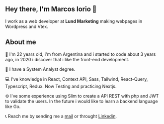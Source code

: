 ## Hey there, I'm Marcos Iorio 👋

I work as a web developer at **Lund Marketing** making webpages in Wordpress and Vtex.

## About me

👱 I'm 22 years old, i'm from Argentina and i started to code about 3 years ago, in 2020 i discover that i like the front-end development.

📖 I have a System Analyst degree.

💻 I've knowledge in React, Context API, Sass, Tailwind, React-Query, Typescript, Redux. Now Testing and practicing Nextjs.

⚙️ I've some experience using Slim to create a API REST with php and JWT to validate the users. In the future i would like to learn a backend language like Go.

📞 Reach me by sending me a [mail](marcossiorio@gmail.com) or throught [Linkedin](https://www.linkedin.com/in/marcos-ignacio-iorio/).

